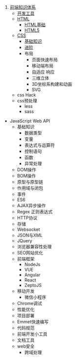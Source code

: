 1. [前端知识体系](./前端知识体系)
    * [开发工具](./前端知识体系/开发工具.md) 
    * [HTML](./前端知识体系/HTML)
      * [HTML基础](./前端知识体系/HTML/HTML基础.md)
      * [HTML5](./前端知识体系/HTML/HTML5.md)
    * [CSS](./前端知识体系/css)
      * [基础知识](./前端知识体系/css/css基础.md)
      * [进阶](./前端知识体系/css/css3.md)
      * 布局
        * 页面快速布局 
        * 移动端布局 
        * 自适应 响应 
        * 三维立体 
        * 3D坐标系构建和动画 
        * SVG  
     * css Hack 
     * css预处理
        * less 
        * sass
  * JavaScript Web API
    * 基础知识
      * 数据类型
      * 变量
      * 表达式与运算符
      * 控制语句
      * 函数
      * 异常处理
    * DOM操作
    * BOM操作
    * 原型与原型链
    * 作用域与闭包
    * 事件
    * ES6
    * AJAX异步操作
    * Regex 正则表达式
    * HTTP协议
    * 存储
    * Websocket
    * JSON与XML
    * JQuery
    * 浏览器兼容性处理
    * SEO网站优化
    * 前端框架  
      * NodeJs
      * VUE
      * Angular
      * React 
      * ZeptoJS 
    * 移动开发
      * 微信小程序
    * Chrome调试
    * 性能优化
    * 项目部署
    * Emmet快速编写
    * 代码规范
    * 前端开发小工具
    * 文档工具
    * web安全 
      * 跨域处理
